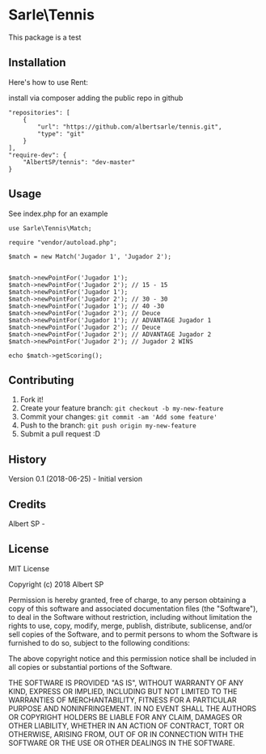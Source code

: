 # Sarle\Tennis

This package is a test

## Installation

Here's how to use Rent:

install via composer adding the public repo in github

    "repositories": [
        {
            "url": "https://github.com/albertsarle/tennis.git",
            "type": "git"
        }
    ],
    "require-dev": {
        "AlbertSP/tennis": "dev-master"
    }

## Usage

See index.php for an example


    use Sarle\Tennis\Match;
    
    require "vendor/autoload.php";
    
    $match = new Match('Jugador 1', 'Jugador 2');
    
    
    $match->newPointFor('Jugador 1');
    $match->newPointFor('Jugador 2'); // 15 - 15
    $match->newPointFor('Jugador 1');
    $match->newPointFor('Jugador 2'); // 30 - 30
    $match->newPointFor('Jugador 1'); // 40 -30
    $match->newPointFor('Jugador 2'); // Deuce
    $match->newPointFor('Jugador 1'); // ADVANTAGE Jugador 1
    $match->newPointFor('Jugador 2'); // Deuce
    $match->newPointFor('Jugador 2'); // ADVANTAGE Jugador 2
    $match->newPointFor('Jugador 2'); // Jugador 2 WINS
    
    echo $match->getScoring();



## Contributing

1. Fork it!
2. Create your feature branch: `git checkout -b my-new-feature`
3. Commit your changes: `git commit -am 'Add some feature'`
4. Push to the branch: `git push origin my-new-feature`
5. Submit a pull request :D

## History

Version 0.1 (2018-06-25) - Initial version

## Credits

Albert SP - 

## License

MIT License

Copyright (c) 2018 Albert SP

Permission is hereby granted, free of charge, to any person obtaining a copy
of this software and associated documentation files (the "Software"), to deal
in the Software without restriction, including without limitation the rights
to use, copy, modify, merge, publish, distribute, sublicense, and/or sell
copies of the Software, and to permit persons to whom the Software is
furnished to do so, subject to the following conditions:

The above copyright notice and this permission notice shall be included in all
copies or substantial portions of the Software.

THE SOFTWARE IS PROVIDED "AS IS", WITHOUT WARRANTY OF ANY KIND, EXPRESS OR
IMPLIED, INCLUDING BUT NOT LIMITED TO THE WARRANTIES OF MERCHANTABILITY,
FITNESS FOR A PARTICULAR PURPOSE AND NONINFRINGEMENT. IN NO EVENT SHALL THE
AUTHORS OR COPYRIGHT HOLDERS BE LIABLE FOR ANY CLAIM, DAMAGES OR OTHER
LIABILITY, WHETHER IN AN ACTION OF CONTRACT, TORT OR OTHERWISE, ARISING FROM,
OUT OF OR IN CONNECTION WITH THE SOFTWARE OR THE USE OR OTHER DEALINGS IN THE
SOFTWARE.
